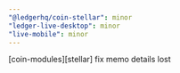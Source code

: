 ```yaml
---
"@ledgerhq/coin-stellar": minor
"ledger-live-desktop": minor
"live-mobile": minor
---
```


[coin-modules][stellar] fix memo details lost
